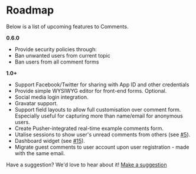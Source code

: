 # Roadmap

Below is a list of upcoming features to Comments.

**0.6.0**

- Provide security policies through:
- Ban unwanted users from current topic
- Ban users from all comment forms

**1.0+**

- Support Facebook/Twitter for sharing with App ID and other credentials
- Provide simple WYSIWYG editor for front-end forms. Optional.
- Social media login integration.
- Gravatar support.
- Support field layouts to allow full customisation over comment form. Especially useful for capturing more than name/email for anonymous users.
- Create Pusher-integrated real-time example comments form.
- Utalise sessions to show user's unread comments from others (see [#5](https://github.com/engram-design/Comments/issues/5)).
- Dashboard widget (see [#15](https://github.com/engram-design/Comments/issues/15)).
- Migrate guest comments to user account upon user registration - made with the same email.

Have a suggestion? We'd love to hear about it! [Make a suggestion](/craft-plugins/comments/support)